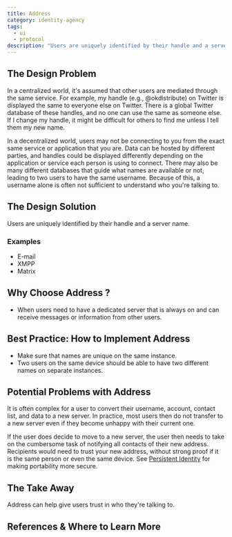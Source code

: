 ```yaml
---
title: Address
category: identity-agency
tags:
  - ui
  - protocol
description: "Users are uniquely identified by their handle and a server name."
---
```


## The Design Problem

In a centralized world, it's assumed that other users are mediated through the
same service. For example, my handle (e.g., @okdistribute) on Twitter is
displayed the same to everyone else on Twitter. There is a global Twitter
database of these handles, and no one can use the same as someone else. If
I change my handle, it might be difficult for others to find me unless I tell
them my new name.

In a decentralized world, users may not be connecting to you from the exact
same service or application that you are. Data can be hosted by different
parties, and handles could be displayed differently depending on the
application or service each person is using to connect. There may also be many
different databases that guide what names are available or not, leading
to two users to have the same username. Because of this, a username alone is
often not sufficient to understand who you're talking to.

## The Design Solution

Users are uniquely identified by their handle and a server name.

### Examples

- E-mail
- XMPP
- Matrix

## Why Choose Address ?

- When users need to have a dedicated server that is always on and can receive messages or information from other users.

## Best Practice: How to Implement Address

- Make sure that names are unique on the same instance.
- Two users on the same device should be able to have two different
  names on separate instances.

## Potential Problems with Address

It is often complex for a user to convert their username, account, contact list, and data to a new server. In practice, most users then do not transfer to a new server even if they become unhappy with their current one.

If the user does decide to move to a new server, the user then needs to take on
the cumbersome task of notifying all contacts of their new address. Recipients
would need to trust your new address, without strong proof if it is the same
person or even the same device. See [Persistent
Identity](persistent-identity.md) for making portability more secure.

## The Take Away

Address can help give users trust in who they're talking to.

## References & Where to Learn More
